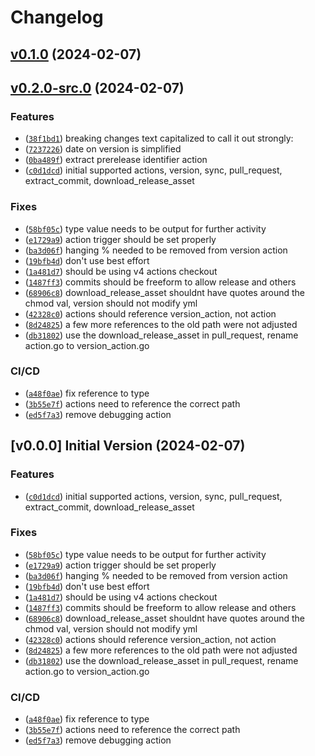 # Changelog

## [v0.1.0](https://github.com/jakbytes/version_actions/compare/v0.1.0...v0.1.0) (2024-02-07)
## [v0.2.0-src.0](https://github.com/jakbytes/version_actions/compare/v0.1.0...v0.2.0-src.0) (2024-02-07)
### Features

- ([`38f1bd1`](https://github.com/jakbytes/version_actions/commit/38f1bd1091e162416bbcc653da5865b8f70e2c49)) breaking changes text capitalized to call it out strongly:
- ([`7237226`](https://github.com/jakbytes/version_actions/commit/72372265d197605918b127c92eb75375c3715382)) date on version is simplified
- ([`0ba489f`](https://github.com/jakbytes/version_actions/commit/0ba489f5f33d221061c149fed64166c26c6322ae)) extract prerelease identifier action
- ([`c0d1dcd`](https://github.com/jakbytes/version_actions/commit/c0d1dcd0e3483390d8d7405569bcf3eadcce5710)) initial supported actions, version, sync, pull_request, extract_commit, download_release_asset

### Fixes

- ([`58bf05c`](https://github.com/jakbytes/version_actions/commit/58bf05caf571984ec6b2233ddb6f18a109a624ba)) type value needs to be output for further activity
- ([`e1729a9`](https://github.com/jakbytes/version_actions/commit/e1729a947a61a321155939e72779334c88033b47)) action trigger should be set properly
- ([`ba3d06f`](https://github.com/jakbytes/version_actions/commit/ba3d06fc58c65dc4fae5dd39c0d539207d906118)) hanging % needed to be removed from version action
- ([`19bfb4d`](https://github.com/jakbytes/version_actions/commit/19bfb4db2aa5af63bead5067d2d3582e6b67fba2)) don't use best effort
- ([`1a481d7`](https://github.com/jakbytes/version_actions/commit/1a481d72d0715ae6d7d88a9b434502513529c18c)) should be using v4 actions checkout
- ([`1487ff3`](https://github.com/jakbytes/version_actions/commit/1487ff34f740541c9cb5aa3345aa14e6d1d93abc)) commits should be freeform to allow release and others
- ([`68906c8`](https://github.com/jakbytes/version_actions/commit/68906c816d30d62c6f67c4a35b5e6003ccd74fbf)) download_release_asset shouldnt have quotes around the chmod val, version should not modify yml
- ([`42328c0`](https://github.com/jakbytes/version_actions/commit/42328c0dc7d95b59e58c1373f678834420f8c329)) actions should reference version_action, not action
- ([`8d24825`](https://github.com/jakbytes/version_actions/commit/8d24825ef39953f45c2fae275b420777c635ba5c)) a few more references to the old path were not adjusted
- ([`db31802`](https://github.com/jakbytes/version_actions/commit/db31802dc409e7306ca2a4b17a8a1ba3e8332c05)) use the download_release_asset in pull_request, rename action.go to version_action.go

### CI/CD

- ([`a48f0ae`](https://github.com/jakbytes/version_actions/commit/a48f0aeac3a5c4ce3bed5af4e055bff7174bd99f)) fix reference to type
- ([`3b55e7f`](https://github.com/jakbytes/version_actions/commit/3b55e7fbce860c789836006c2c1e93ab3a1554ce)) actions need to reference the correct path
- ([`ed5f7a3`](https://github.com/jakbytes/version_actions/commit/ed5f7a398dd060d3a9769c344206c2b86dad2959)) remove debugging action

## [v0.0.0] Initial Version (2024-02-07)
### Features

- ([`c0d1dcd`](https://github.com/jakbytes/version_actions/commit/c0d1dcd0e3483390d8d7405569bcf3eadcce5710)) initial supported actions, version, sync, pull_request, extract_commit, download_release_asset

### Fixes

- ([`58bf05c`](https://github.com/jakbytes/version_actions/commit/58bf05caf571984ec6b2233ddb6f18a109a624ba)) type value needs to be output for further activity
- ([`e1729a9`](https://github.com/jakbytes/version_actions/commit/e1729a947a61a321155939e72779334c88033b47)) action trigger should be set properly
- ([`ba3d06f`](https://github.com/jakbytes/version_actions/commit/ba3d06fc58c65dc4fae5dd39c0d539207d906118)) hanging % needed to be removed from version action
- ([`19bfb4d`](https://github.com/jakbytes/version_actions/commit/19bfb4db2aa5af63bead5067d2d3582e6b67fba2)) don't use best effort
- ([`1a481d7`](https://github.com/jakbytes/version_actions/commit/1a481d72d0715ae6d7d88a9b434502513529c18c)) should be using v4 actions checkout
- ([`1487ff3`](https://github.com/jakbytes/version_actions/commit/1487ff34f740541c9cb5aa3345aa14e6d1d93abc)) commits should be freeform to allow release and others
- ([`68906c8`](https://github.com/jakbytes/version_actions/commit/68906c816d30d62c6f67c4a35b5e6003ccd74fbf)) download_release_asset shouldnt have quotes around the chmod val, version should not modify yml
- ([`42328c0`](https://github.com/jakbytes/version_actions/commit/42328c0dc7d95b59e58c1373f678834420f8c329)) actions should reference version_action, not action
- ([`8d24825`](https://github.com/jakbytes/version_actions/commit/8d24825ef39953f45c2fae275b420777c635ba5c)) a few more references to the old path were not adjusted
- ([`db31802`](https://github.com/jakbytes/version_actions/commit/db31802dc409e7306ca2a4b17a8a1ba3e8332c05)) use the download_release_asset in pull_request, rename action.go to version_action.go

### CI/CD

- ([`a48f0ae`](https://github.com/jakbytes/version_actions/commit/a48f0aeac3a5c4ce3bed5af4e055bff7174bd99f)) fix reference to type
- ([`3b55e7f`](https://github.com/jakbytes/version_actions/commit/3b55e7fbce860c789836006c2c1e93ab3a1554ce)) actions need to reference the correct path
- ([`ed5f7a3`](https://github.com/jakbytes/version_actions/commit/ed5f7a398dd060d3a9769c344206c2b86dad2959)) remove debugging action